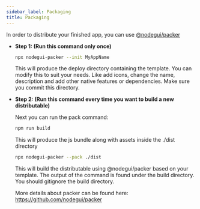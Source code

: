 ```yaml
---
sidebar_label: Packaging
title: Packaging
---
```


In order to distribute your finished app, you can use [@nodegui/packer](https://github.com/nodegui/packer)

- **Step 1: (Run this command only once)**

  ```sh
  npx nodegui-packer --init MyAppName
  ```

  This will produce the deploy directory containing the template. You can modify this to suit your needs. Like add icons, change the name, description and add other native features or dependencies. Make sure you commit this directory.

- **Step 2: (Run this command every time you want to build a new distributable)**

  Next you can run the pack command:

  ```sh
  npm run build
  ```

  This will produce the js bundle along with assets inside the ./dist directory

  ```sh
  npx nodegui-packer --pack ./dist
  ```

  This will build the distributable using @nodegui/packer based on your template. The output of the command is found under the build directory. You should gitignore the build directory.

  More details about packer can be found here: https://github.com/nodegui/packer
